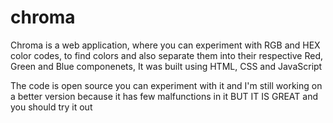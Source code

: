 # chroma
Chroma is a web application, where you can experiment with RGB and HEX color codes, to find colors and also separate them into their respective Red, Green and Blue componenets, It was built using HTML, CSS and JavaScript

The code is open source you can experiment with it and I'm still working on a better version because it has few malfunctions in it BUT IT IS GREAT and you should try it out
